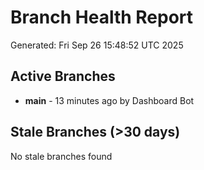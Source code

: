 # Branch Health Report
Generated: Fri Sep 26 15:48:52 UTC 2025

## Active Branches
- **main** - 13 minutes ago by Dashboard Bot

## Stale Branches (>30 days)
No stale branches found
